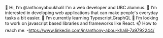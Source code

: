 👋 Hi, I’m @anthonyaboukhalil I'm a web developer and UBC alumnus.
👀 I’m interested in developing web applications that can make people's everyday tasks a bit easier.
🌱 I’m currently learning Typescript,GraphQL
💞️ I’m looking to work on javascript based libraries and frameworks like React.
📫 How to reach me:
-https://www.linkedin.com/in/anthony-abou-khalil-7a9792244/

<!---
anthonyaboukhalil/anthonyaboukhalil is a ✨ special ✨ repository because its `README.md` (this file) appears on your GitHub profile.
You can click the Preview link to take a look at your changes.
--->
